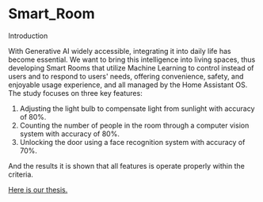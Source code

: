 # Smart_Room

Introduction
   
   With Generative AI widely accessible, integrating it into daily life has become essential. We want to bring this intelligence into living spaces, thus developing Smart Rooms that utilize Machine Learning to control instead of users and to respond to users' needs, offering convenience, safety, and enjoyable usage experience, and all managed by the Home Assistant OS.
The study focuses on three key features: 
1. Adjusting the light bulb to compensate light from sunlight with accuracy of 80%.
2. Counting the number of people in the room through a computer vision system with accuracy of 80%.
3. Unlocking the door using a face recognition system with accuracy of 70%.

And the results it is shown that all features is operate properly within the criteria.

[Here is our thesis.](https://o365ku-my.sharepoint.com/:b:/g/personal/siwale_k_live_ku_th/EWtIoq-NtKZMlj3L_3_UsKUB0BUhdxsW9rNj7tfFB7FFTQ?e=ML5GRx)
